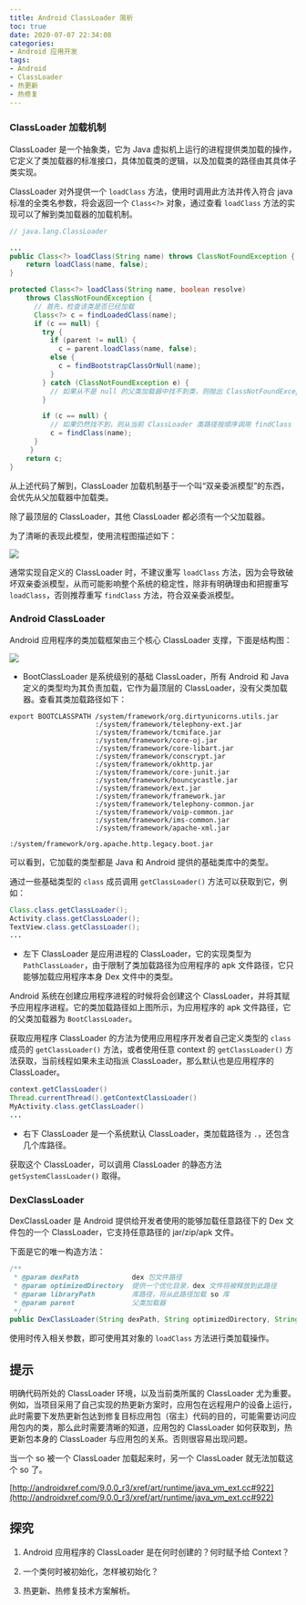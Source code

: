 ```yaml
---
title: Android ClassLoader 简析
toc: true
date: 2020-07-07 22:34:08
categories:
- Android 应用开发
tags:
- Android
- ClassLoader
- 热更新
- 热修复
---
```

### ClassLoader 加载机制

ClassLoader 是一个抽象类，它为 Java 虚拟机上运行的进程提供类加载的操作，它定义了类加载器的标准接口，具体加载类的逻辑，以及加载类的路径由其具体子类实现。

ClassLoader 对外提供一个 `loadClass` 方法，使用时调用此方法并传入符合 java 标准的全类名参数，将会返回一个 `Class<?>` 对象，通过查看 `loadClass` 方法的实现可以了解到类加载器的加载机制。
<!-- more -->


```java
// java.lang.ClassLoader

...
public Class<?> loadClass(String name) throws ClassNotFoundException {
    return loadClass(name, false);
}

protected Class<?> loadClass(String name, boolean resolve)
    throws ClassNotFoundException {
      // 首先，检查该类是否已经加载
      Class<?> c = findLoadedClass(name);
      if (c == null) {
        try {
          if (parent != null) {
            c = parent.loadClass(name, false);
          else {
            c = findBootstrapClassOrNull(name);
          }
        } catch (ClassNotFoundException e) {
          // 如果从不是 null 的父类加载器中找不到类，则抛出 ClassNotFoundException
        }

        if (c == null) {
          // 如果仍然找不到，则从当前 ClassLoader 类路径按顺序调用 findClass
          c = findClass(name);
      }
     }
    return c;
}
```

从上述代码了解到，ClassLoader 加载机制基于一个叫“双亲委派模型”的东西，会优先从父加载器中加载类。

除了最顶层的 ClassLoader，其他 ClassLoader 都必须有一个父加载器。



为了清晰的表现此模型，使用流程图描述如下：

![](./classloader_flow.png)

通常实现自定义的 ClassLoader 时，不建议重写 `loadClass` 方法，因为会导致破坏双亲委派模型，从而可能影响整个系统的稳定性，除非有明确理由和把握重写 `loadClass`，否则推荐重写 `findClass` 方法，符合双亲委派模型。



### Android ClassLoader 

Android 应用程序的类加载框架由三个核心 ClassLoader 支撑，下面是结构图：

![](./android_classloader_frame.png)



- BootClassLoader 是系统级别的基础 ClassLoader，所有 Android 和 Java 定义的类型均为其负责加载，它作为最顶层的 ClassLoader，没有父类加载器。查看其类加载路径如下：

```
export BOOTCLASSPATH /system/framework/org.dirtyunicorns.utils.jar
                     :/system/framework/telephony-ext.jar
                     :/system/framework/tcmiface.jar
                     :/system/framework/core-oj.jar
                     :/system/framework/core-libart.jar
                     :/system/framework/conscrypt.jar
                     :/system/framework/okhttp.jar
                     :/system/framework/core-junit.jar
                     :/system/framework/bouncycastle.jar
                     :/system/framework/ext.jar
                     :/system/framework/framework.jar
                     :/system/framework/telephony-common.jar
                     :/system/framework/voip-common.jar
                     :/system/framework/ims-common.jar
                     :/system/framework/apache-xml.jar
                     :/system/framework/org.apache.http.legacy.boot.jar
```

可以看到，它加载的类型都是 Java 和 Android 提供的基础类库中的类型。

通过一些基础类型的 `class` 成员调用 `getClassLoader()` 方法可以获取到它，例如：

```java
Class.class.getClassLoader();
Activity.class.getClassLoader();
TextView.class.getClassLoader();
...
```



- 左下 ClassLoader 是应用进程的 ClassLoader，它的实现类型为 `PathClassLoader`，由于限制了类加载路径为应用程序的 apk 文件路径，它只能够加载应用程序本身 Dex 文件中的类型。



Android 系统在创建应用程序进程的时候将会创建这个 ClassLoader，并将其赋予应用程序进程。它的类加载路径如上图所示，为应用程序的 apk 文件路径，它的父类加载器为 `BootClassLoader`。

获取应用程序 ClassLoader 的方法为使用应用程序开发者自己定义类型的 `class` 成员的 `getClassLoader()` 方法，或者使用任意 context 的 `getClassLoader()` 方法获取，当前线程如果未主动指派 ClassLoader，那么默认也是应用程序的 ClassLoader。

```java
context.getClassLoader()
Thread.currentThread().getContextClassLoader()
MyActivity.class.getClassLoader()
...
```



- 右下  ClassLoader 是一个系统默认 ClassLoader，类加载路径为 `.`，还包含几个库路径。

获取这个 ClassLoader，可以调用 ClassLoader 的静态方法 `getSystemClassLoader()` 取得。



### DexClassLoader

DexClassLoader 是 Android  提供给开发者使用的能够加载任意路径下的 Dex 文件包的一个 ClassLoader，它支持任意路径的 jar/zip/apk 文件。

下面是它的唯一构造方法：

```java
/**
 * @param dexPath             dex 包文件路径
 * @param optimizedDirectory  提供一个优化目录，dex 文件将被释放到此路径
 * @param libraryPath         库路径，将从此路径加载 so 库
 * @param parent              父类加载器
 */
public DexClassLoader(String dexPath, String optimizedDirectory, String libraryPath, ClassLoader parent)
```

使用时传入相关参数，即可使用其对象的 `loadClass` 方法进行类加载操作。



## 提示

明确代码所处的 ClassLoader 环境，以及当前类所属的 ClassLoader 尤为重要。例如，当项目采用了自己实现的热更新方案时，应用包在远程用户的设备上运行，此时需要下发热更新包达到修复目标应用包（宿主）代码的目的，可能需要访问应用包内的类，那么此时需要清晰的知道，应用包的 ClassLoader 如何获取到，热更新包本身的 ClassLoader 与应用包的关系。否则很容易出现问题。



当一个 so 被一个 ClassLoader 加载起来时，另一个 ClassLoader 就无法加载这个 so 了。

[http://androidxref.com/9.0.0_r3/xref/art/runtime/java_vm_ext.cc#922](http://androidxref.com/9.0.0_r3/xref/art/runtime/java_vm_ext.cc#922)



## 探究

1. Android 应用程序的 ClassLoader 是在何时创建的？何时赋予给 Context？
2. 一个类何时被初始化，怎样被初始化？

2. 热更新、热修复技术方案解析。
